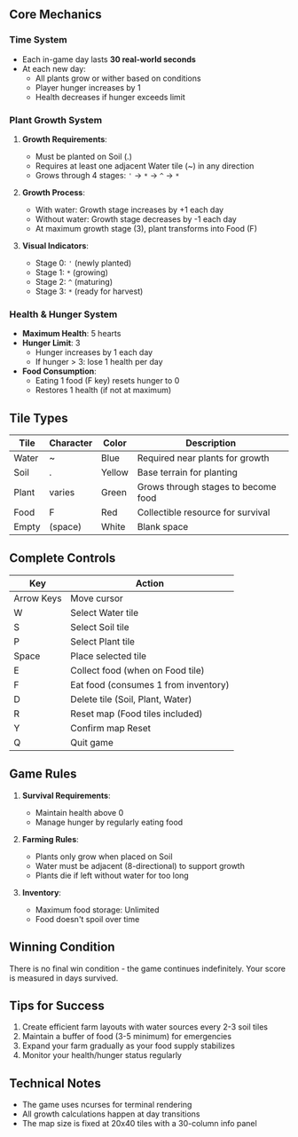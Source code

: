 ## Core Mechanics

### Time System
- Each in-game day lasts **30 real-world seconds**
- At each new day:
  - All plants grow or wither based on conditions
  - Player hunger increases by 1
  - Health decreases if hunger exceeds limit

### Plant Growth System
1. **Growth Requirements**:
   - Must be planted on Soil (.)
   - Requires at least one adjacent Water tile (~) in any direction
   - Grows through 4 stages: `'` → `*` → `^` → `*`

2. **Growth Process**:
   - With water: Growth stage increases by +1 each day
   - Without water: Growth stage decreases by -1 each day
   - At maximum growth stage (3), plant transforms into Food (F)

3. **Visual Indicators**:
   - Stage 0: `'` (newly planted)
   - Stage 1: `*` (growing)
   - Stage 2: `^` (maturing)
   - Stage 3: `*` (ready for harvest)

### Health & Hunger System
- **Maximum Health**: 5 hearts
- **Hunger Limit**: 3
  - Hunger increases by 1 each day
  - If hunger > 3: lose 1 health per day
- **Food Consumption**:
  - Eating 1 food (F key) resets hunger to 0
  - Restores 1 health (if not at maximum)

## Tile Types

| Tile | Character | Color  | Description |
|------|-----------|--------|-------------|
| Water | ~ | Blue | Required near plants for growth |
| Soil | . | Yellow | Base terrain for planting |
| Plant | varies | Green | Grows through stages to become food |
| Food | F | Red | Collectible resource for survival |
| Empty | (space) | White | Blank space |

## Complete Controls

| Key | Action |
|-----|--------|
| Arrow Keys | Move cursor |
| W | Select Water tile |
| S | Select Soil tile |
| P | Select Plant tile |
| Space | Place selected tile |
| E | Collect food (when on Food tile) |
| F | Eat food (consumes 1 from inventory) |
| D | Delete tile (Soil, Plant, Water) |
| R | Reset map (Food tiles included) |
| Y | Confirm map Reset |
| Q | Quit game |

## Game Rules

1. **Survival Requirements**:
   - Maintain health above 0
   - Manage hunger by regularly eating food

2. **Farming Rules**:
   - Plants only grow when placed on Soil
   - Water must be adjacent (8-directional) to support growth
   - Plants die if left without water for too long

3. **Inventory**:
   - Maximum food storage: Unlimited
   - Food doesn't spoil over time

## Winning Condition
There is no final win condition - the game continues indefinitely. Your score is measured in days survived.

## Tips for Success
1. Create efficient farm layouts with water sources every 2-3 soil tiles
2. Maintain a buffer of food (3-5 minimum) for emergencies
3. Expand your farm gradually as your food supply stabilizes
4. Monitor your health/hunger status regularly

## Technical Notes
- The game uses ncurses for terminal rendering
- All growth calculations happen at day transitions
- The map size is fixed at 20x40 tiles with a 30-column info panel
